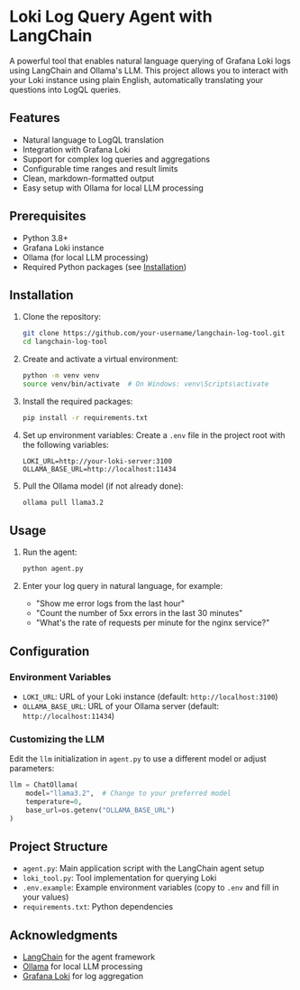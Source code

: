 # Loki Log Query Agent with LangChain

A powerful tool that enables natural language querying of Grafana Loki logs using LangChain and Ollama's LLM. This project allows you to interact with your Loki instance using plain English, automatically translating your questions into LogQL queries.

## Features

- Natural language to LogQL translation
- Integration with Grafana Loki
- Support for complex log queries and aggregations
- Configurable time ranges and result limits
- Clean, markdown-formatted output
- Easy setup with Ollama for local LLM processing

## Prerequisites

- Python 3.8+
- Grafana Loki instance
- Ollama (for local LLM processing)
- Required Python packages (see [Installation](#installation))

## Installation

1. Clone the repository:
   ```bash
   git clone https://github.com/your-username/langchain-log-tool.git
   cd langchain-log-tool
   ```

2. Create and activate a virtual environment:
   ```bash
   python -m venv venv
   source venv/bin/activate  # On Windows: venv\Scripts\activate
   ```

3. Install the required packages:
   ```bash
   pip install -r requirements.txt
   ```

4. Set up environment variables:
   Create a `.env` file in the project root with the following variables:
   ```
   LOKI_URL=http://your-loki-server:3100
   OLLAMA_BASE_URL=http://localhost:11434
   ```

5. Pull the Ollama model (if not already done):
   ```bash
   ollama pull llama3.2
   ```

## Usage

1. Run the agent:
   ```bash
   python agent.py
   ```

2. Enter your log query in natural language, for example:
   - "Show me error logs from the last hour"
   - "Count the number of 5xx errors in the last 30 minutes"
   - "What's the rate of requests per minute for the nginx service?"

## Configuration

### Environment Variables

- `LOKI_URL`: URL of your Loki instance (default: `http://localhost:3100`)
- `OLLAMA_BASE_URL`: URL of your Ollama server (default: `http://localhost:11434`)

### Customizing the LLM

Edit the `llm` initialization in `agent.py` to use a different model or adjust parameters:
```python
llm = ChatOllama(
    model="llama3.2",  # Change to your preferred model
    temperature=0,
    base_url=os.getenv("OLLAMA_BASE_URL")
)
```

## Project Structure

- `agent.py`: Main application script with the LangChain agent setup
- `loki_tool.py`: Tool implementation for querying Loki
- `.env.example`: Example environment variables (copy to `.env` and fill in your values)
- `requirements.txt`: Python dependencies

## Acknowledgments

- [LangChain](https://www.langchain.com/) for the agent framework
- [Ollama](https://ollama.ai/) for local LLM processing
- [Grafana Loki](https://grafana.com/oss/loki/) for log aggregation
